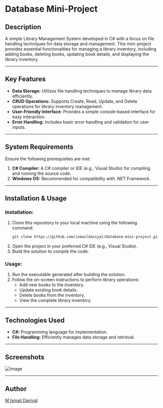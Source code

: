 # **Database Mini-Project**

## **Description**
A simple Library Management System developed in C# with a focus on file handling techniques for data storage and management. This mini-project provides essential functionalities for managing a library inventory, including adding books, deleting books, updating book details, and displaying the library inventory.

---

## **Key Features**
- **Data Storage:** Utilizes file handling techniques to manage library data efficiently.
- **CRUD Operations:** Supports Create, Read, Update, and Delete operations for library inventory management.
- **User-Friendly Interface:** Provides a simple console-based interface for easy interaction.
- **Error Handling:** Includes basic error handling and validation for user inputs.

---

## **System Requirements**
Ensure the following prerequisites are met:
1. **C# Compiler:** A C# compiler or IDE (e.g., Visual Studio) for compiling and running the source code.
2. **Windows OS:** Recommended for compatibility with .NET Framework.

---

## **Installation & Usage**

### **Installation:**
1. Clone this repository to your local machine using the following command:
   ```bash
   git clone https://github.com/ismaildaniyal/Database-mini-project.git
   ```
2. Open the project in your preferred C# IDE (e.g., Visual Studio).
3. Build the solution to compile the code.

### **Usage:**
1. Run the executable generated after building the solution.
2. Follow the on-screen instructions to perform library operations:
   - Add new books to the inventory.
   - Update existing book details.
   - Delete books from the inventory.
   - View the complete library inventory.

---

## **Technologies Used**
- **C#:** Programming language for implementation.
- **File Handling:** Efficiently manages data storage and retrieval.

---

## **Screenshots**
![image](https://github.com/user-attachments/assets/5959e942-7d01-4ddb-aefd-199a82dc442c)

---

## **Author**
[M Ismail Daniyal](https://github.com/ismaildaniyal)
